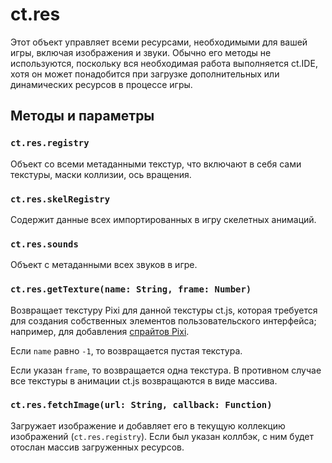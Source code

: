 # ct.res

Этот объект управляет всеми ресурсами, необходимыми для вашей игры, включая изображения и звуки. Обычно его методы не используются, поскольку вся необходимая работа выполняется ct.IDE, хотя он может понадобится при загрузке дополнительных или динамических ресурсов в процессе игры.

## Методы и параметры

### `ct.res.registry`

Объект со всеми метаданными текстур, что включают в себя сами текстуры, маски коллизии, ось вращения.

### `ct.res.skelRegistry`

Содержит данные всех импортированных в игру скелетных анимаций.

### `ct.res.sounds`

Объект с метаданными всех звуков в игре.

### `ct.res.getTexture(name: String, frame: Number)`

Возвращает текстуру Pixi для данной текстуры ct.js, которая требуется для создания собственных элементов пользовательского интерфейса; например, для добавления [спрайтов Pixi](http://pixijs.download/release/docs/PIXI.Sprite.html).

Если `name` равно `-1`, то возвращается пустая текстура.

Если указан `frame`, то возвращается одна текстура. В противном случае все текстуры в анимации ct.js возвращаются в виде массива.

### `ct.res.fetchImage(url: String, callback: Function)`

Загружает изображение и добавляет его в текущую коллекцию изображений (`ct.res.registry`). Если был указан коллбэк, с ним будет отослан массив загруженных ресурсов.
